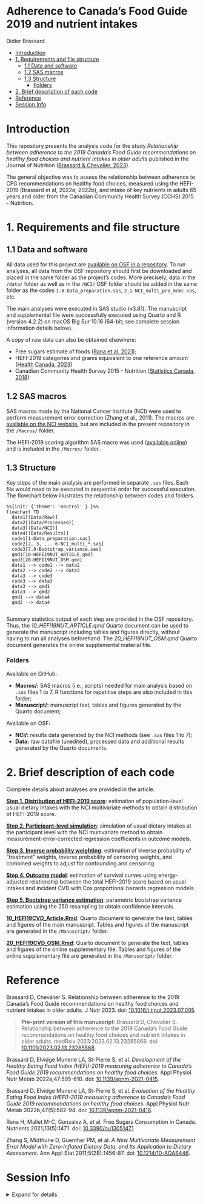 # Adherence to Canada’s Food Guide 2019 and nutrient intakes
Didier Brassard

- [Introduction](#introduction)
- [1. Requirements and file structure](#requirements-and-file-structure)
  - [1.1 Data and software](#data-and-software)
  - [1.2 SAS macros](#sas-macros)
  - [1.3 Structure](#structure)
    - [Folders](#folders)
- [2. Brief description of each code](#brief-description-of-each-code)
- [Reference](#reference)
- [Session Info](#session-info)

# Introduction

This repository presents the analysis code for the study *Relationship
between adherence to the 2019 Canada’s Food Guide recommendations on
healthy food choices and nutrient intakes in older adults* published in
the Journal of Nutrition ([Brassard & Chevalier,
2023](https://authors.elsevier.com/a/1hW0W_WUPSMQ4)).

The general objective was to assess the relationship between adherence
to CFG recommendations on healthy food choices, measured using the
HEFI-2019 (Brassard et al, 2022a; 2022b), and intake of key nutrients in
adults 65 years and older from the Canadian Community Health Survey
(CCHS) 2015 - Nutrition.

# 1. Requirements and file structure

## 1.1 Data and software

All data used for this project are [available on OSF in a
repository](https://osf.io/6na42/). To run analyses, all data from the
OSF repository should first be downloaded and placed in the same folder
as the project’s codes. More precisely, data in the `/data/` folder as
well as in the `/NCI/` OSF folder should be added in the same folder as
the codes `1.0-Data_preparation.sas`, `2.1-NCI_multi_pro_mcmc.sas`, etc.

The main analyses were executed in SAS studio (v3.81). The manuscript
and supplemental file were successfully executed using Quarto and R
(version 4.2.2) on macOS Big Sur 10.16 (64-bit; see complete session
information details below).

A copy of raw data can also be obtained elsewhere:

- Free sugars estimate of foods ([Rana et
  al. 2021](https://www.mdpi.com/2072-6643/13/5/1471));
- HEFI-2019 categories and grams equivalent to one reference amount
  ([Health Canada,
  2023](https://open.canada.ca/data/en/dataset/29892c85-2ff5-484c-873c-f494ffba6e1b))
- Canadian Community Health Survey 2015 - Nutrition ([Statistics Canada,
  2018](https://www150.statcan.gc.ca/n1/en/catalogue/82M0024X2018001))

## 1.2 SAS macros

SAS macros made by the National Cancer Institute (NCI) were used to
perform measurement error correction (Zhang et al., 2011). The macros
are [available on the NCI
website](https://prevention.cancer.gov/research-groups/biometry/measurement-error-impact/software-measurement-error/several-regularly-consumed-or-0),
but are included in the present repository in the `/Macros/` folder.

The HEFI-2019 scoring algorithm SAS macro was used ([available
online](https://github.com/didierbrassard/hefi2019)) and is included in
the `/Macros/` folder.

## 1.3 Structure

Key steps of the main analysis are performed in separate `.sas` files.
Each file would need to be executed in sequential order for successful
execution. The flowchart below illustrates the relationship between
codes and folders.

``` mermaid
%%{init: {'theme': 'neutral' } }%%
flowchart TD
  data1[(Data/Raw)]
  data2[(Data/Processed)]
  data3[(Data/NCI)]
  data4[(Data/Results)]
  code1[1-Data_preparation.sas]
  code2[2, 3, ... 6-NCI_multi_*.sas]
  code3[7.0-Bootstrap_variance.sas]
  qmd1[10-HEFI19NUT_ARTICLE.qmd]
  qmd2[20-HEFI19NUT_OSM.qmd]
  data1 --> code1 --> data2
  data2 --> code2 --> data3
  data3 --> code3 
  code3 --> data3
  data3 --> qmd1
  data3 --> qmd2
  qmd1 --> data4
  qmd2 --> data4


```

Summary statistics output of each step are provided in the OSF
repository. Thus, the *10_HEFI19NUT_ARTICLE.qmd* Quarto document can be
used to generate the manuscript including tables and figures directly,
without having to run all analyses beforehand. The
*20_HEFI19NUT_OSM.qmd* Quarto document generates the online supplemental
material file.

### Folders

Available on GitHub:

- **Macros/:** SAS macros (i.e., scripts) needed for main analysis based
  on `.sas` files 1 to 7. R functions for repetitive steps are also
  included in this folder;
- **Manuscript/:** manuscript text, tables and figures generated by the
  Quarto document;

Available on OSF:

- **NCI/:** results data generated by the NCI methods (see `.sas` files
  1 to 7);
- **Data:** raw datafile (unedited), processed data and additional
  results generated by the Quarto documents.

# 2. Brief description of each code

Complete details about analyses are provided in the article.

**[Step 1. Distribution of HEFI-2019
score](01_HEFI19CVD_Usual_intake_distribution.sas)**: estimation of
population-level usual dietary intakes with the NCI multivariate methods
to obtain distribution of HEFI-2019 score.

**[Step 2. Participant-level
simulation](02_HEFI19CVD_Usual_intake_simulation.sas)**: simulation of
usual dietary intakes at the participant level with the NCI multivariate
method to obtain measurement-error-corrected regression coefficients in
outcome models.

**[Step 3. Inverse probability
weighting](03_HEFI19CVD_Inverse_probability_weighting.sas)**: estimation
of inverse probability of “treatment” weights, inverse probability of
censoring weights, and combined weights to adjust for confounding and
censoring.

**[Step 4. Outcome model](04_HEFI19CVD_Outcome_model.sas)**: estimation
of survival curves using energy-adjusted relationship between the total
HEFI-2019 score based on usual intakes and incident CVD with Cox
proportional hazards regression models.

**[Step 5. Bootstrap variance
estimation](05_HEFI19CVD_Bootstrap_variance.sas)**: parametric bootstrap
variance estimation using the 250 resampling to obtain confidence
intervals.

**[10_HEFI19CVD_Article.Rmd](10_HEFI19CVD_Article.Rmd)**: Quarto
document to generate the text, tables and figures of the main
manuscript. Tables and figures of the manuscript are generated in the
`/Manuscript/` folder.

**[20_HEFI19CVD_OSM.Rmd](20_HEFI19CVD_OSM.Rmd)**: Quarto document to
generate the text, tables and figures of the online supplementary file.
Tables and figures of the online supplementary file are generated in the
`/Manuscript/` folder.

# Reference

Brassard D, Chevalier S. Relationship between adherence to the 2019
Canada’s Food Guide recommendations on healthy food choices and nutrient
intakes in older adults. J Nutr 2023. doi:
[10.1016/j.tjnut.2023.07.005](http://doi.org/10.1016/j.tjnut.2023.07.005).

> **Pre-print version of this manuscript**: Brassard D, Chevalier S.
> Relationship between adherence to the 2019 Canada’s Food Guide
> recommendations on healthy food choices and nutrient intakes in older
> adults. medRxiv 2023:2023.02.13.23285868. doi:
> [10.1101/2023.02.13.23285868](https://doi.org/10.1101/2023.02.13.23285868).

Brassard D, Elvidge Munene LA, St-Pierre S, et al. *Development of the
Healthy Eating Food Index (HEFI)-2019 measuring adherence to Canada’s
Food Guide 2019 recommendations on healthy food choices*. Appl Physiol
Nutr Metab 2022a;47:595-610. doi:
[10.1139/apnm-2021-0415](https://doi.org/10.1139/apnm-2021-0415).

Brassard D, Elvidge Munene LA, St-Pierre S, et al. *Evaluation of the
Healthy Eating Food Index (HEFI)-2019 measuring adherence to Canada’s
Food Guide 2019 recommendations on healthy food choices*. Appl Physiol
Nutr Metab 2022b;47(5):582-94. doi:
[10.1139/apnm-2021-0416](https://doi.org/10.1139/apnm-2021-0416).

Rana H, Mallet M-C, Gonzalez A, et al. Free Sugars Consumption in
Canada. Nutrients 2021;13(5):1471. doi:
[10.3390/nu13051471](https://doi.org/10.3390/nu13051471)

Zhang S, Midthune D, Guenther PM, et al. *A New Multivariate Measurement
Error Model with Zero-Inflated Dietary Data, and Its Application to
Dietary Assessment*. Ann Appl Stat 2011;5(2B):1456-87. doi:
[10.1214/10-AOAS446](https://doi.org/10.1214/10-AOAS446).

# Session Info

<details>
<summary>
Expand for details
</summary>

    [1] "2023-07-31 17:42:31 EDT"

    R version 4.2.2 (2022-10-31)
    Platform: x86_64-apple-darwin17.0 (64-bit)
    Running under: macOS Big Sur ... 10.16

    Matrix products: default
    BLAS:   /Library/Frameworks/R.framework/Versions/4.2/Resources/lib/libRblas.0.dylib
    LAPACK: /Library/Frameworks/R.framework/Versions/4.2/Resources/lib/libRlapack.dylib

    locale:
    [1] en_US.UTF-8/en_US.UTF-8/en_US.UTF-8/C/en_US.UTF-8/en_US.UTF-8

    attached base packages:
    [1] stats     graphics  grDevices utils     datasets  methods   base     

    loaded via a namespace (and not attached):
     [1] compiler_4.2.2    fastmap_1.1.1     cli_3.6.1         tools_4.2.2      
     [5] htmltools_0.5.5   rstudioapi_0.15.0 yaml_2.3.7        rmarkdown_2.23   
     [9] knitr_1.43        jsonlite_1.8.7    xfun_0.39         digest_0.6.33    
    [13] rlang_1.1.1       evaluate_0.21    

</details>
